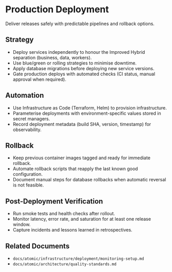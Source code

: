 # Production Deployment

Deliver releases safely with predictable pipelines and rollback options.

## Strategy

- Deploy services independently to honour the Improved Hybrid separation (business, data, workers).
- Use blue/green or rolling strategies to minimise downtime.
- Apply database migrations before deploying new service versions.
- Gate production deploys with automated checks (CI status, manual approval when required).

## Automation

- Use Infrastructure as Code (Terraform, Helm) to provision infrastructure.
- Parameterise deployments with environment-specific values stored in secret managers.
- Record deployment metadata (build SHA, version, timestamp) for observability.

## Rollback

- Keep previous container images tagged and ready for immediate rollback.
- Automate rollback scripts that reapply the last known good configuration.
- Document manual steps for database rollbacks when automatic reversal is not feasible.

## Post-Deployment Verification

- Run smoke tests and health checks after rollout.
- Monitor latency, error rate, and saturation for at least one release window.
- Capture incidents and lessons learned in retrospectives.

## Related Documents

- `docs/atomic/infrastructure/deployment/monitoring-setup.md`
- `docs/atomic/architecture/quality-standards.md`
